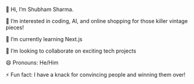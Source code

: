 👋 Hi, I’m Shubham Sharma.

👀 I’m interested in coding, AI, and online shopping for those killer vintage pieces!

🌱 I’m currently learning Next.js

💞️ I’m looking to collaborate on exciting tech projects

😄 Pronouns: He/Him

⚡ Fun fact: I have a knack for convincing people and winning them over!

<!---
ShubhamForYou/ShubhamForYou is a ✨ special ✨ repository because its `README.md` (this file) appears on your GitHub profile.
You can click the Preview link to take a look at your changes. 📫 How to reach me: [Your pre]
--->

